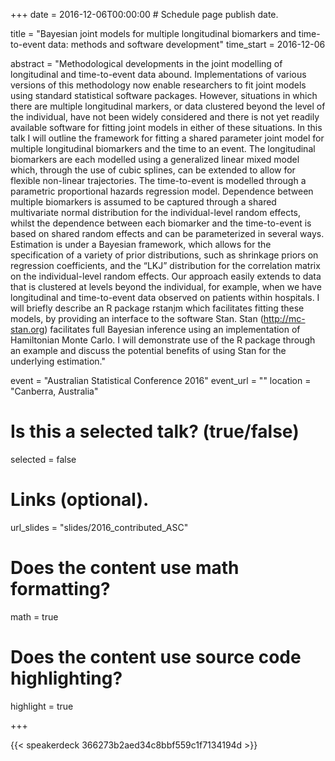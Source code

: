 +++
date = 2016-12-06T00:00:00  # Schedule page publish date.

title = "Bayesian joint models for multiple longitudinal biomarkers and time-to-event data: methods and software development"
time_start = 2016-12-06

abstract = "Methodological developments in the joint modelling of longitudinal and time-to-event data abound. Implementations of various versions of this methodology now enable researchers to fit joint models using standard statistical software packages. However, situations in which there are multiple longitudinal markers, or data clustered beyond the level of the individual, have not been widely considered and there is not yet readily available software for fitting joint models in either of these situations. In this talk I will outline the framework for fitting a shared parameter joint model for multiple longitudinal biomarkers and the time to an event. The longitudinal biomarkers are each modelled using a generalized linear mixed model which, through the use of cubic splines, can be extended to allow for flexible non-linear trajectories. The time-to-event is modelled through a parametric proportional hazards regression model. Dependence between multiple biomarkers is assumed to be captured through a shared multivariate normal distribution for the individual-level random effects, whilst the dependence between each biomarker and the time-to-event is based on shared random effects and can be parameterized in several ways. Estimation is under a Bayesian framework, which allows for the specification of a variety of prior distributions, such as shrinkage priors on regression coefficients, and the “LKJ” distribution for the correlation matrix on the individual-level random effects. Our approach easily extends to data that is clustered at levels beyond the individual, for example, when we have longitudinal and time-to-event data observed on patients within hospitals. I will briefly describe an R package rstanjm which facilitates fitting these models, by providing an interface to the software Stan. Stan (http://mc-stan.org) facilitates full Bayesian inference using an implementation of Hamiltonian Monte Carlo. I will demonstrate use of the R package through an example and discuss the potential benefits of using Stan for the underlying estimation."

event = "Australian Statistical Conference 2016"
event_url = ""
location = "Canberra, Australia"

# Is this a selected talk? (true/false)
selected = false

# Links (optional).
url_slides = "slides/2016_contributed_ASC"

# Does the content use math formatting?
math = true

# Does the content use source code highlighting?
highlight = true

+++

{{< speakerdeck 366273b2aed34c8bbf559c1f7134194d >}}
